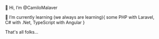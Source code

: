 👋 Hi, I’m @CamiloMalaver

🌱 I’m currently learning (we always are learning){
some PHP with Laravel,
C# with .Net,
TypeScript with Angular
}

<!---
I'm not ✨ special ✨
--->

That's all folks...
